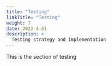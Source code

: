 ```yaml
---
title: "Testing"
linkTitle: "Testing"
weight: 7
date: 2022-4-01
description: >
  Testing strategy and implementation
---
```


This is the section of testing
